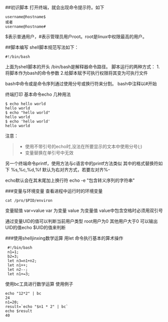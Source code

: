 ##初识脚本
打开终端，就会出现命令提示符。如下
```shell
username@hostname$
或者
username@hostname#
```
$表示普通用户，#表示管理员用户root。root是linux中权限最高的用户。

##脚本编写
shell脚本规范写法如下：
```shell
#!/bin/bash
```
上面为shell脚本的开头
/bin/bash是解释器命令路径。
脚本运行的两种方式：
  1.将脚本作为bash的命令参数
  2.给脚本赋予可执行权限将其变为可执行文件

bash中命令或是命令序列通过使用分号或换行符来分割。
bash中注释以#开始

终端打印
基本命令echo
几种用法
```shell
$ echo hello world
hello world
$ echo "hello world"
hello world
$ echo 'hello world'
hello world

```
注意：
> * 使用不带引号的echo时,没法在所要显示的文本中使用分号(;)
> * 变量替换在单引号中无效

另一个终端命令printf，使用方法与c语言中的printf方法类似
其中的格式替换符如下
%s,%c,%d,%f
默认为右对齐方式，若要左对齐%-

echo默认会在其末尾加上换行符
echo -e "包含转义序列的字符串"

###变量与环境变量
查看进程中运行时的环境变量
```shell
cat /pro/$PID/environ
```
变量赋值
var=value
var 为变量
value 为变量值
value中包含空格时必须用双引号

通过变量UID的值可以判断当前用户类型
root用户为0
其他用户大于0
可以输出UID的值echo $UID的值来判断

###使用shelljinxing数学运算
用let 命令执行基本的算术操作
```shell
 #!/bin/bash
 n1=1;
 b2=3;
 let n3=n1+n2;
 let n1++;
 let n2--;
 let n1+=3;
```
使用bc工具进行数学运算
使用例子
```shell
echo "12*2" | bc
24
n1=20;
result=`echo "$n1 * 2" | bc`
echo $result
40
```